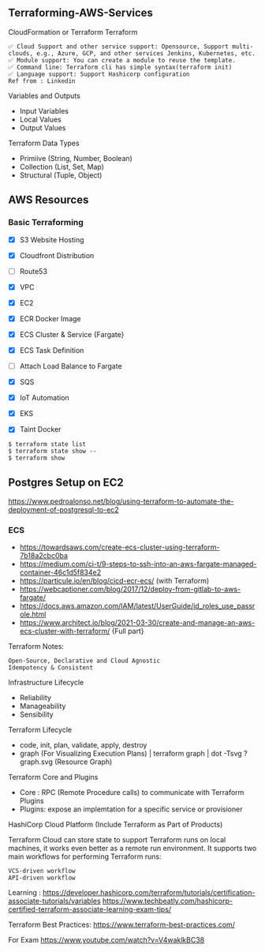 ## Terraforming-AWS-Services

CloudFormation or Terraform
Terraform 
```
✅ Cloud Support and other service support: Opensource, Support multi-clouds, e.g., Azure, GCP, and other services Jenkins, Kubernetes, etc.
✅ Module support: You can create a module to reuse the template.
✅ Command line: Terraform cli has simple syntax(terraform init)
✅ Language support: Support Hashicorp configuration
Ref from : Linkedin
```

Variables and Outputs 
- Input Variables
- Local Values
- Output Values

Terraform Data Types
- Primiive (String, Number, Boolean)
- Collection (List, Set, Map)
- Structural (Tuple, Object)


## AWS Resources

### Basic Terraforming 
- [x] S3 Website Hosting
- [x] Cloudfront Distribution
- [ ] Route53
- [x] VPC
- [x] EC2
- [x] ECR Docker Image
- [x] ECS Cluster & Service {Fargate}
- [x] ECS Task Definition
- [ ] Attach Load Balance to Fargate
- [x] SQS
- [x] IoT Automation
- [x] EKS
- [x] Taint Docker


```
$ terraform state list 
$ terraform state show -- 
$ terraform show
```

## Postgres Setup on EC2 
https://www.pedroalonso.net/blog/using-terraform-to-automate-the-deployment-of-postgresql-to-ec2

### ECS
- https://towardsaws.com/create-ecs-cluster-using-terraform-7b18a2cbc0ba
- https://medium.com/ci-t/9-steps-to-ssh-into-an-aws-fargate-managed-container-46c1d5f834e2
- https://particule.io/en/blog/cicd-ecr-ecs/ (with Terraform)
- https://webcaptioner.com/blog/2017/12/deploy-from-gitlab-to-aws-fargate/
- https://docs.aws.amazon.com/IAM/latest/UserGuide/id_roles_use_passrole.html
- https://www.architect.io/blog/2021-03-30/create-and-manage-an-aws-ecs-cluster-with-terraform/ {Full part}


Terraform Notes: 
```
Open-Source, Declarative and Cloud Agnostic
Idempotency & Consistent

```


Infrastructure Lifecycle
- Reliability 
- Manageability 
- Sensibility

Terraform Lifecycle
- code, init, plan, validate, apply, destroy
- graph (For Visualizing Execution Plans) | terraform graph | dot -Tsvg ? graph.svg (Resource Graph)


Terraform Core and Plugins 
- Core : RPC (Remote Procedure calls) to communicate with Terraform Plugins
- Plugins: expose an implemtation for a specific service or provisioner

HashiCorp Cloud Platform (Include Terraform as Part of Products)

Terraform Cloud can store state to support Terraform runs on local machines, it works even better as a remote run environment. It supports two main workflows for performing Terraform runs:
```
VCS-driven workflow
API-driven workflow
```


Learning : https://developer.hashicorp.com/terraform/tutorials/certification-associate-tutorials/variables
https://www.techbeatly.com/hashicorp-certified-terraform-associate-learning-exam-tips/


Terraform Best Practices: https://www.terraform-best-practices.com/


For Exam
https://www.youtube.com/watch?v=V4waklkBC38


